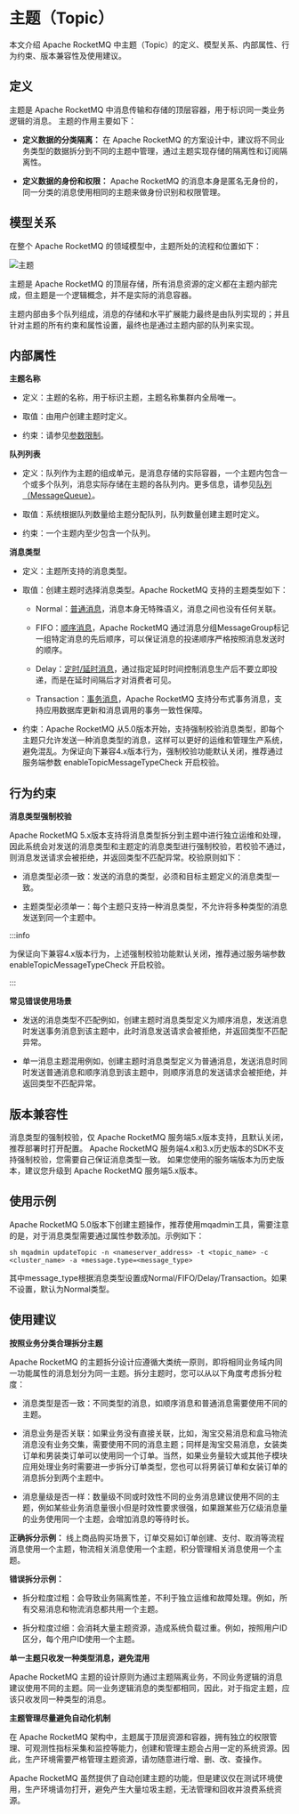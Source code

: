 # 主题（Topic）

本文介绍 Apache RocketMQ 中主题（Topic）的定义、模型关系、内部属性、行为约束、版本兼容性及使用建议。

## 定义 

主题是 Apache RocketMQ 中消息传输和存储的顶层容器，用于标识同一类业务逻辑的消息。 主题的作用主要如下：

* **定义数据的分类隔离：** 在 Apache RocketMQ 的方案设计中，建议将不同业务类型的数据拆分到不同的主题中管理，通过主题实现存储的隔离性和订阅隔离性。

* **定义数据的身份和权限：** Apache RocketMQ 的消息本身是匿名无身份的，同一分类的消息使用相同的主题来做身份识别和权限管理。


## 模型关系 


在整个 Apache RocketMQ 的领域模型中，主题所处的流程和位置如下：

![主题](../picture/v5/archifortopic.png)

主题是 Apache RocketMQ 的顶层存储，所有消息资源的定义都在主题内部完成，但主题是一个逻辑概念，并不是实际的消息容器。

主题内部由多个队列组成，消息的存储和水平扩展能力最终是由队列实现的；并且针对主题的所有约束和属性设置，最终也是通过主题内部的队列来实现。

## 内部属性 

**主题名称**

* 定义：主题的名称，用于标识主题，主题名称集群内全局唯一。

* 取值：由用户创建主题时定义。

* 约束：请参见[参数限制](../01-introduction/03limits.md)。




**队列列表**

* 定义：队列作为主题的组成单元，是消息存储的实际容器，一个主题内包含一个或多个队列，消息实际存储在主题的各队列内。更多信息，请参见[队列（MessageQueue）](../03-domainModel/03messagequeue.md)。

* 取值：系统根据队列数量给主题分配队列，队列数量创建主题时定义。

* 约束：一个主题内至少包含一个队列。




**消息类型**

* 定义：主题所支持的消息类型。

* 取值：创建主题时选择消息类型。Apache RocketMQ 支持的主题类型如下：
  * Normal：[普通消息](../04-featureBehavior/01normalmessage.md)，消息本身无特殊语义，消息之间也没有任何关联。
  
  * FIFO：[顺序消息](../04-featureBehavior/03fifomessage.md)，Apache RocketMQ 通过消息分组MessageGroup标记一组特定消息的先后顺序，可以保证消息的投递顺序严格按照消息发送时的顺序。
  
  * Delay：[定时/延时消息](../04-featureBehavior/02delaymessage.md)，通过指定延时时间控制消息生产后不要立即投递，而是在延时间隔后才对消费者可见。
  
  * Transaction：[事务消息](../04-featureBehavior/04transactionmessage.md)，Apache RocketMQ 支持分布式事务消息，支持应用数据库更新和消息调用的事务一致性保障。
  
* 约束：Apache RocketMQ 从5.0版本开始，支持强制校验消息类型，即每个主题只允许发送一种消息类型的消息，这样可以更好的运维和管理生产系统，避免混乱。为保证向下兼容4.x版本行为，强制校验功能默认关闭，推荐通过服务端参数 enableTopicMessageTypeCheck 开启校验。





## 行为约束

**消息类型强制校验**

Apache RocketMQ 5.x版本支持将消息类型拆分到主题中进行独立运维和处理，因此系统会对发送的消息类型和主题定的消息类型进行强制校验，若校验不通过，则消息发送请求会被拒绝，并返回类型不匹配异常。校验原则如下：

* 消息类型必须一致：发送的消息的类型，必须和目标主题定义的消息类型一致。

* 主题类型必须单一：每个主题只支持一种消息类型，不允许将多种类型的消息发送到同一个主题中。

:::info

为保证向下兼容4.x版本行为，上述强制校验功能默认关闭，推荐通过服务端参数 enableTopicMessageTypeCheck 开启校验。

:::

**常见错误使用场景**

* 发送的消息类型不匹配例如，创建主题时消息类型定义为顺序消息，发送消息时发送事务消息到该主题中，此时消息发送请求会被拒绝，并返回类型不匹配异常。

* 单一消息主题混用例如，创建主题时消息类型定义为普通消息，发送消息时同时发送普通消息和顺序消息到该主题中，则顺序消息的发送请求会被拒绝，并返回类型不匹配异常。


## 版本兼容性 


消息类型的强制校验，仅 Apache RocketMQ 服务端5.x版本支持，且默认关闭，推荐部署时打开配置。 Apache RocketMQ 服务端4.x和3.x历史版本的SDK不支持强制校验，您需要自己保证消息类型一致。 如果您使用的服务端版本为历史版本，建议您升级到
Apache RocketMQ 服务端5.x版本。

## 使用示例
Apache RocketMQ 5.0版本下创建主题操作，推荐使用mqadmin工具，需要注意的是，对于消息类型需要通过属性参数添加。示例如下：

```shell
sh mqadmin updateTopic -n <nameserver_address> -t <topic_name> -c <cluster_name> -a +message.type=<message_type>
```
其中message_type根据消息类型设置成Normal/FIFO/Delay/Transaction。如果不设置，默认为Normal类型。

## 使用建议 

**按照业务分类合理拆分主题**



Apache RocketMQ 的主题拆分设计应遵循大类统一原则，即将相同业务域内同一功能属性的消息划分为同一主题。拆分主题时，您可以从以下角度考虑拆分粒度：

* 消息类型是否一致：不同类型的消息，如顺序消息和普通消息需要使用不同的主题。

* 消息业务是否关联：如果业务没有直接关联，比如，淘宝交易消息和盒马物流消息没有业务交集，需要使用不同的消息主题；同样是淘宝交易消息，女装类订单和男装类订单可以使用同一个订单。当然，如果业务量较大或其他子模块应用处理业务时需要进一步拆分订单类型，您也可以将男装订单和女装订单的消息拆分到两个主题中。

* 消息量级是否一样：数量级不同或时效性不同的业务消息建议使用不同的主题，例如某些业务消息量很小但是时效性要求很强，如果跟某些万亿级消息量的业务使用同一个主题，会增加消息的等待时长。




**正确拆分示例：** 线上商品购买场景下，订单交易如订单创建、支付、取消等流程消息使用一个主题，物流相关消息使用一个主题，积分管理相关消息使用一个主题。

**错误拆分示例：**

* 拆分粒度过粗：会导致业务隔离性差，不利于独立运维和故障处理。例如，所有交易消息和物流消息都共用一个主题。

* 拆分粒度过细：会消耗大量主题资源，造成系统负载过重。例如，按照用户ID区分，每个用户ID使用一个主题。




**单一主题只收发一种类型消息，避免混用**



Apache RocketMQ 主题的设计原则为通过主题隔离业务，不同业务逻辑的消息建议使用不同的主题。同一业务逻辑消息的类型都相同，因此，对于指定主题，应该只收发同一种类型的消息。

**主题管理尽量避免自动化机制**

在 Apache RocketMQ 架构中，主题属于顶层资源和容器，拥有独立的权限管理、可观测性指标采集和监控等能力，创建和管理主题会占用一定的系统资源。因此，生产环境需要严格管理主题资源，请勿随意进行增、删、改、查操作。



Apache RocketMQ 虽然提供了自动创建主题的功能，但是建议仅在测试环境使用，生产环境请勿打开，避免产生大量垃圾主题，无法管理和回收并浪费系统资源。

